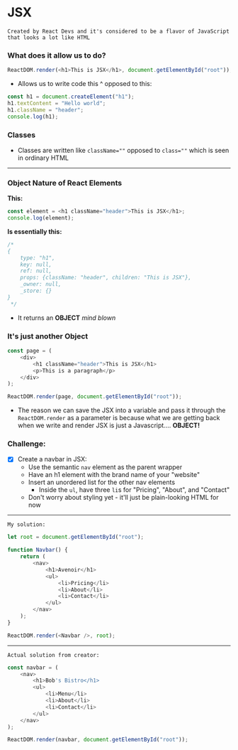 # JSX

    Created by React Devs and it's considered to be a flavor of JavaScript that looks a lot like HTML

### What does it allow us to do?

```js
ReactDOM.render(<h1>This is JSX</h1>, document.getElementById("root"));
```

- Allows us to write code this ^ opposed to this:

```js
const h1 = document.createElement("h1");
h1.textContent = "Hello world";
h1.className = "header";
console.log(h1);
```

### Classes

- Classes are written like `className=""` opposed to `class=""` which is seen in ordinary HTML

---

### Object Nature of React Elements

**This:**

```js
const element = <h1 className="header">This is JSX</h1>;
console.log(element);
```

**Is essentially this:**

```js
/*
{
    type: "h1", 
    key: null, 
    ref: null, 
    props: {className: "header", children: "This is JSX"}, 
    _owner: null, 
    _store: {}
}
 */
```

- It returns an **OBJECT** _mind blown_

### It's just another Object

```js
const page = (
	<div>
		<h1 className="header">This is JSX</h1>
		<p>This is a paragraph</p>
	</div>
);

ReactDOM.render(page, document.getElementById("root"));
```

- The reason we can save the JSX into a variable and pass it through the `ReactDOM.render` as a parameter is because what we are getting back when we write and render JSX is just a Javascript.... **OBJECT!**

### Challenge:

- [x] Create a navbar in JSX:
  - Use the semantic `nav` element as the parent wrapper
  - Have an h1 element with the brand name of your "website"
  - Insert an unordered list for the other nav elements
    - Inside the `ul`, have three `li`s for "Pricing",
      "About", and "Contact"
  - Don't worry about styling yet - it'll just be plain-looking HTML for now

---

    My solution:

```js
let root = document.getElementById("root");

function Navbar() {
	return (
		<nav>
			<h1>Avenoir</h1>
			<ul>
				<li>Pricing</li>
				<li>About</li>
				<li>Contact</li>
			</ul>
		</nav>
	);
}

ReactDOM.render(<Navbar />, root);
```

---

    Actual solution from creator:

```js
const navbar = (
	<nav>
		<h1>Bob's Bistro</h1>
		<ul>
			<li>Menu</li>
			<li>About</li>
			<li>Contact</li>
		</ul>
	</nav>
);

ReactDOM.render(navbar, document.getElementById("root"));
```
